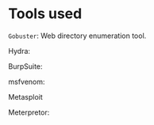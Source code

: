 # Tools used

`Gobuster`: Web directory enumeration tool.&#x20;

Hydra:

BurpSuite:

msfvenom:

Metasploit

Meterpretor:


